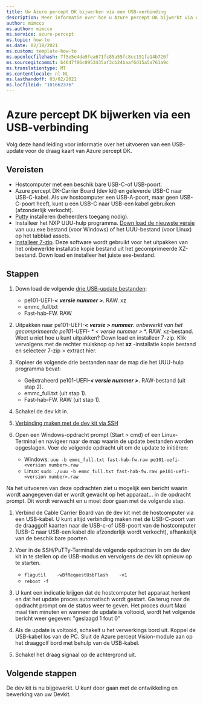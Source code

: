 ```yaml
---
title: Uw Azure percept DK bijwerken via een USB-verbinding
description: Meer informatie over hoe u Azure percept DK bijwerkt via een USB-verbinding
author: mimcco
ms.author: mimcco
ms.service: azure-percept
ms.topic: how-to
ms.date: 02/18/2021
ms.custom: template-how-to
ms.openlocfilehash: 7f5e5e4da9fea671fc85a55fc8cc191fa14b720f
ms.sourcegitcommit: b4647f06c0953435af3cb24baaf6d15a5a761a9c
ms.translationtype: MT
ms.contentlocale: nl-NL
ms.lasthandoff: 03/02/2021
ms.locfileid: "101662376"
---
```

# <a name="how-to-update-azure-percept-dk-over-a-usb-connection"></a>Azure percept DK bijwerken via een USB-verbinding

Volg deze hand leiding voor informatie over het uitvoeren van een USB-update voor de draag kaart van Azure percept DK.

## <a name="prerequisites"></a>Vereisten
- Hostcomputer met een beschik bare USB-C-of USB-poort.
- Azure percept DK-Carrier Board (dev kit) en geleverde USB-C naar USB-C-kabel. Als uw hostcomputer een USB-A-poort, maar geen USB-C-poort heeft, kunt u een USB-C naar USB-een kabel gebruiken (afzonderlijk verkocht).
- [Putty](https://www.chiark.greenend.org.uk/~sgtatham/putty/latest.html) installeren (beheerders toegang nodig).
- Installeer het NXP UUU-hulp programma. [Down load de nieuwste versie](https://github.com/NXPmicro/mfgtools/releases) van uuu.exe bestand (voor Windows) of het UUU-bestand (voor Linux) op het tabblad assets.
- [Installeer 7-zip](https://www.7-zip.org/). Deze software wordt gebruikt voor het uitpakken van het onbewerkte installatie kopie bestand uit het gecomprimeerde XZ-bestand. Down load en installeer het juiste exe-bestand.

## <a name="steps"></a>Stappen
1.  Down load de volgende [drie USB-update bestanden](https://go.microsoft.com/fwlink/?linkid=2155734):
    - pe101-UEFI-***&lt; versie nummer &gt;***. RAW. xz
    - emmc_full.txt
    - Fast-hab-FW. RAW
 
1. Uitpakken naar pe101-UEFI-***&lt; versie &gt; nummer**_. onbewerkt van het gecomprimeerde pe101-UEFI-_ * _&lt; versie nummer &gt;_* *. RAW. xz-bestand. Weet u niet hoe u kunt uitpakken? Down load en installeer 7-zip. Klik vervolgens met de rechter muisknop op het **xz** -installatie kopie bestand en selecteer 7-zip &gt; extract hier.

1. Kopieer de volgende drie bestanden naar de map die het UUU-hulp programma bevat:
    - Geëxtraheerd pe101-UEFI-***&lt; versie nummer &gt;***. RAW-bestand (uit stap 2).
    - emmc_full.txt (uit stap 1).
    - Fast-hab-FW. RAW (uit stap 1).
 
1. Schakel de dev kit in.
1. [Verbinding maken met de dev kit via SSH](./how-to-ssh-into-percept-dk.md)
1. Open een Windows-opdracht prompt (Start &gt; cmd) of een Linux-Terminal en navigeer naar de map waarin de update bestanden worden opgeslagen. Voer de volgende opdracht uit om de update te initiëren:
    - Windows: ```uuu -b emmc_full.txt fast-hab-fw.raw pe101-uefi-<version number>.raw```
    - Linux: ```sudo ./uuu -b emmc_full.txt fast-hab-fw.raw pe101-uefi-<version number>.raw```
    
Na het uitvoeren van deze opdrachten ziet u mogelijk een bericht waarin wordt aangegeven dat er wordt gewacht op het apparaat... in de opdracht prompt. Dit wordt verwacht en u moet door gaan met de volgende stap.
    
1. Verbind de Cable Carrier Board van de dev kit met de hostcomputer via een USB-kabel. U kunt altijd verbinding maken met de USB-C-poort van de draaggolf kaarten naar de USB-c-of USB-poort van de hostcomputer (USB-C naar USB-een kabel die afzonderlijk wordt verkocht), afhankelijk van de beschik bare poorten. 
 
1. Voer in de SSH/PuTTy-Terminal de volgende opdrachten in om de dev kit in te stellen op de USB-modus en vervolgens de dev kit opnieuw op te starten.
    - ```flagutil    -wBfRequestUsbFlash    -v1```
    - ```reboot -f```
 
1. U kunt een indicatie krijgen dat de hostcomputer het apparaat herkent en dat het update proces automatisch wordt gestart. Ga terug naar de opdracht prompt om de status weer te geven. Het proces duurt Maxi maal tien minuten en wanneer de update is voltooid, wordt het volgende bericht weer gegeven: "geslaagd 1 fout 0"
 
1. Als de update is voltooid, schakelt u het verwerkings bord uit. Koppel de USB-kabel los van de PC.  Sluit de Azure percept Vision-module aan op het draaggolf bord met behulp van de USB-kabel.

1. Schakel het draag signaal op de achtergrond uit.

## <a name="next-steps"></a>Volgende stappen

De dev kit is nu bijgewerkt. U kunt door gaan met de ontwikkeling en bewerking van uw Devkit.